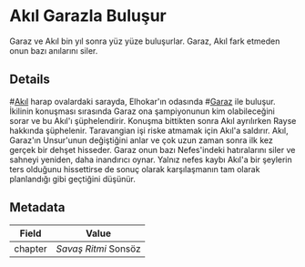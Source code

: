 # Akıl Garazla Buluşur
Garaz ve Akıl bin yıl sonra yüz yüze buluşurlar. Garaz, Akıl fark etmeden onun bazı anılarını siler.

## Details
#[Akıl](characters/wit) harap ovalardaki sarayda, Elhokar'ın odasında #[Garaz](characters/odium) ile buluşur. İkilinin konuşması sırasında Garaz ona şampiyonunun kim olabileceğini sorar ve bu Akıl'ı şüphelendirir. Konuşma bittikten sonra Akıl ayrılırken Rayse hakkında şüphelenir. Taravangian işi riske atmamak için Akıl'a saldırır. Akıl, Garaz'ın Unsur'unun değiştiğini anlar ve çok uzun zaman sonra ilk kez gerçek bir dehşet hisseder. Garaz onun bazı Nefes'indeki hatıralarını siler ve sahneyi yeniden, daha inandırıcı oynar. Yalnız nefes kaybı Akıl'a bir şeylerin ters olduğunu hissettirse de sonuç olarak karşılaşmanın tam olarak planlandığı gibi geçtiğini düşünür.

## Metadata
| Field | Value |
| ----- | ----- |
| chapter | *Savaş Ritmi* Sonsöz |

